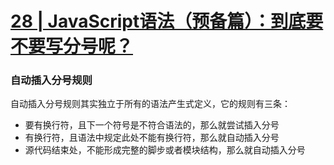 # [28 | JavaScript语法（预备篇）：到底要不要写分号呢？](https://time.geekbang.org/column/article/87179?utm_source=time_web&utm_medium=menu)

### 自动插入分号规则

自动插入分号规则其实独立于所有的语法产生式定义，它的规则有三条：
- 要有换行符，且下一个符号是不符合语法的，那么就尝试插入分号
- 有换行符，且语法中规定此处不能有换行符，那么就自动插入分号
- 源代码结束处，不能形成完整的脚步或者模块结构，那么就自动插入分号




